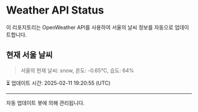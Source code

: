 
# Weather API Status

이 리포지토리는 OpenWeather API를 사용하여 서울의 날씨 정보를 자동으로 업데이트합니다.

## 현재 서울 날씨
> 서울의 현재 날씨: snow, 온도: -0.65°C, 습도: 64%

⏳ 업데이트 시간: 2025-02-11 19:20:55 (UTC)

---
자동 업데이트 봇에 의해 관리됩니다.
